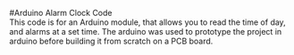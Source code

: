 #Arduino Alarm Clock Code  
This code is for an Arduino module, that allows you to read the time of day, and alarms at a set time. The arduino was used to prototype the project in arduino before building it from scratch on a PCB board.
